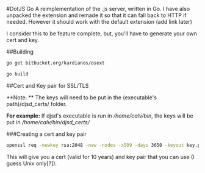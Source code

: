 #DotJS Go
A reimplementation of the .js server, written in Go.
I have also unpacked the extension and remade it so that it can fall back to HTTP if needed.
However it should work with the default extension (add link later)

I consider this to be feature complete, but, you'll have to generate your own cert and key.

##Building
```bash
go get bitbucket.org/kardianos/osext
```

```bash
go build
```

##Cert and Key pair for SSL/TLS

**Note: ** The keys will need to be put in the (executable's path)/djsd_certs/ folder.

**For example:** If djsd's executable is run in */home/calv/bin*, the keys will be put in */home/calv/bin/djsd_certs/*

###Creating a cert and key pair
```bash
openssl req -newkey rsa:2048 -new -nodes -x509 -days 3650 -keyout key.pem -out cert.pem
```

This will give you a cert (valid for 10 years) and key pair that you can use (I guess Unix only[?]).
